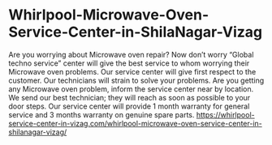 # Whirlpool-Microwave-Oven-Service-Center-in-ShilaNagar-Vizag
Are you worrying about Microwave oven repair? Now don’t worry “Global techno service” center will give the best service to whom worrying their Microwave oven problems. Our service center will give first respect to the customer. Our technicians will strain to solve your problems. Are you getting any Microwave oven problem, inform the service center near by location. We send our best technician; they will reach as soon as possible to your door steps. Our service center will provide 1 month warranty for general service and 3 months warranty on genuine spare parts.   https://whirlpool-service-center-in-vizag.com/whirlpool-microwave-oven-service-center-in-shilanagar-vizag/
